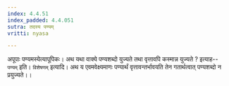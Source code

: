 ```yaml
---
index: 4.4.51
index_padded: 4.4.051
sutra: तदस्य पण्यम्
vritti: nyasa

---
```

अपूपाः पण्यमस्येत्यापूपिकः।
अथ यथा वाक्ये पण्यशब्दो युज्यते तथा वृत्तावपि कस्मान्न युज्यते ? इत्याह-- `पण्यम्` इति। `विशेषणम्` इत्यादि। अथ य एवमवेक्ष्यमाणः पण्यार्थं वृत्तावन्तर्भावयति तेन गतार्थत्वात् पण्यशब्दो न प्रयुज्यते।।
